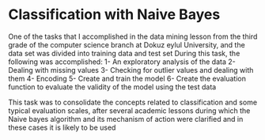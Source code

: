 
# Classification with Naive Bayes

One of the tasks that I accomplished in the data mining lesson from the third grade of the computer science branch at Dokuz eylul University, and the data set was divided into training data and test set
During this task, the following was accomplished:
1- An exploratory analysis of the data
2- Dealing with missing values
3- Checking for outlier values and dealing with them
4- Encoding
5- Create and train the model
6- Create the evaluation function to evaluate the validity of the model using the test data

This task was to consolidate the concepts related to classification and some typical evaluation scales, after several academic lessons during which the Naive bayes algorithm and its mechanism of action were clarified and in these cases it is likely to be used
